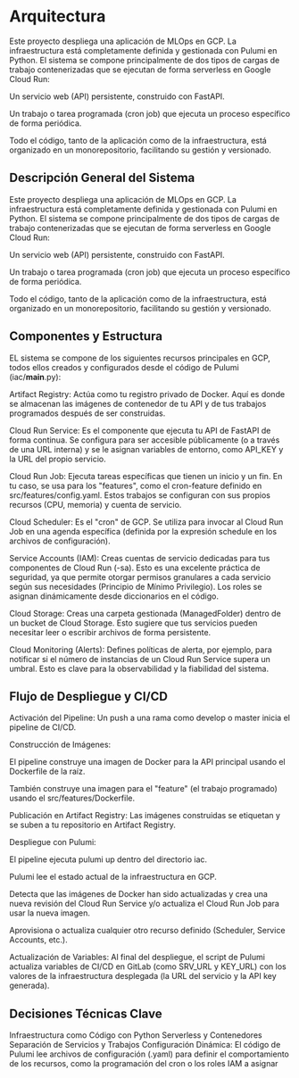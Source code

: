 # Arquitectura

Este proyecto despliega una aplicación de MLOps en GCP. La infraestructura está completamente definida y gestionada con Pulumi en Python. El sistema se compone principalmente de dos tipos de cargas de trabajo contenerizadas que se ejecutan de forma serverless en Google Cloud Run:

Un servicio web (API) persistente, construido con FastAPI.

Un trabajo o tarea programada (cron job) que ejecuta un proceso específico de forma periódica.

Todo el código, tanto de la aplicación como de la infraestructura, está organizado en un monorepositorio, facilitando su gestión y versionado.

## Descripción General del Sistema

Este proyecto despliega una aplicación de MLOps en GCP. La infraestructura está completamente definida y gestionada con Pulumi en Python. El sistema se compone principalmente de dos tipos de cargas de trabajo contenerizadas que se ejecutan de forma serverless en Google Cloud Run:

Un servicio web (API) persistente, construido con FastAPI.

Un trabajo o tarea programada (cron job) que ejecuta un proceso específico de forma periódica.

Todo el código, tanto de la aplicación como de la infraestructura, está organizado en un monorepositorio, facilitando su gestión y versionado.

## Componentes y Estructura

EL sistema se compone de los siguientes recursos principales en GCP, todos ellos creados y configurados desde el código de Pulumi (iac/__main__.py):

Artifact Registry: Actúa como tu registro privado de Docker. Aquí es donde se almacenan las imágenes de contenedor de tu API y de tus trabajos programados después de ser construidas.

Cloud Run Service: Es el componente que ejecuta tu API de FastAPI de forma continua. Se configura para ser accesible públicamente (o a través de una URL interna) y se le asignan variables de entorno, como API_KEY y la URL del propio servicio.

Cloud Run Job: Ejecuta tareas específicas que tienen un inicio y un fin. En tu caso, se usa para los "features", como el cron-feature definido en src/features/config.yaml. Estos trabajos se configuran con sus propios recursos (CPU, memoria) y cuenta de servicio.

Cloud Scheduler: Es el "cron" de GCP. Se utiliza para invocar al Cloud Run Job en una agenda específica (definida por la expresión schedule en los archivos de configuración).

Service Accounts (IAM): Creas cuentas de servicio dedicadas para tus componentes de Cloud Run (-sa). Esto es una excelente práctica de seguridad, ya que permite otorgar permisos granulares a cada servicio según sus necesidades (Principio de Mínimo Privilegio). Los roles se asignan dinámicamente desde diccionarios en el código.

Cloud Storage: Creas una carpeta gestionada (ManagedFolder) dentro de un bucket de Cloud Storage. Esto sugiere que tus servicios pueden necesitar leer o escribir archivos de forma persistente.

Cloud Monitoring (Alerts): Defines políticas de alerta, por ejemplo, para notificar si el número de instancias de un Cloud Run Service supera un umbral. Esto es clave para la observabilidad y la fiabilidad del sistema.

## Flujo de Despliegue y CI/CD

Activación del Pipeline: Un push a una rama como develop o master inicia el pipeline de CI/CD.

Construcción de Imágenes:

El pipeline construye una imagen de Docker para la API principal usando el Dockerfile de la raíz.

También construye una imagen para el "feature" (el trabajo programado) usando el src/features/Dockerfile.

Publicación en Artifact Registry: Las imágenes construidas se etiquetan y se suben a tu repositorio en Artifact Registry.

Despliegue con Pulumi:

El pipeline ejecuta pulumi up dentro del directorio iac.

Pulumi lee el estado actual de la infraestructura en GCP.

Detecta que las imágenes de Docker han sido actualizadas y crea una nueva revisión del Cloud Run Service y/o actualiza el Cloud Run Job para usar la nueva imagen.

Aprovisiona o actualiza cualquier otro recurso definido (Scheduler, Service Accounts, etc.).

Actualización de Variables: Al final del despliegue, el script de Pulumi actualiza variables de CI/CD en GitLab (como SRV_URL y KEY_URL) con los valores de la infraestructura desplegada (la URL del servicio y la API key generada).

## Decisiones Técnicas Clave

Infraestructura como Código con Python
Serverless y Contenedores
Separación de Servicios y Trabajos
Configuración Dinámica: El código de Pulumi lee archivos de configuración (.yaml) para definir el comportamiento de los recursos, como la programación del cron o los roles IAM a asignar